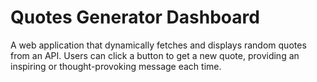 # Quotes Generator Dashboard

A web application that dynamically fetches and displays random quotes from an API. Users can click a button to get a new quote, providing an inspiring or thought-provoking message each time.